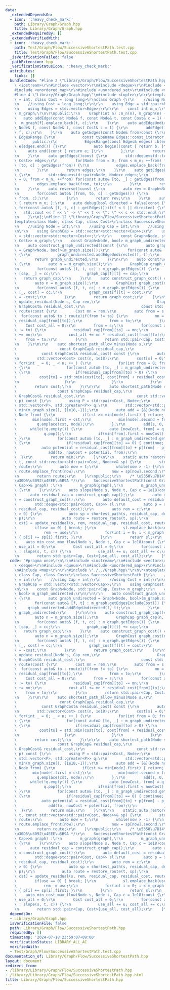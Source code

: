 ```yaml
---
data:
  _extendedDependsOn:
  - icon: ':heavy_check_mark:'
    path: Library/Graph/Graph.hpp
    title: Library/Graph/Graph.hpp
  _extendedRequiredBy: []
  _extendedVerifiedWith:
  - icon: ':heavy_check_mark:'
    path: Test/Graph/Flow/SuccessiveShortestPath.test.cpp
    title: Test/Graph/Flow/SuccessiveShortestPath.test.cpp
  _isVerificationFailed: false
  _pathExtension: hpp
  _verificationStatusIcon: ':heavy_check_mark:'
  attributes:
    links: []
  bundledCode: "#line 2 \"Library/Graph/Flow/SuccessiveShortestPath.hpp\"\n\r\n#include\
    \ <iostream>\r\n#include <vector>\r\n#include <deque>\r\n#include <queue>\r\n\
    #include <unordered_map>\r\n#include <unordered_set>\r\n#include <map>\r\n\r\n\
    #line 4 \"Library/Graph/Graph.hpp\"\n#include <tuple>\r\n\r\ntemplate<class Node\
    \ = int, class Cost = long long>\r\nclass Graph {\r\n    //using Node = int;\r\
    \n    //using Cost = long long;\r\n\r\n    using Edge = std::pair<Node, Cost>;\r\
    \n    using Edges = std::vector<Edge>;\r\n\r\n    const int m_n;\r\n    std::vector<Edges>\
    \ m_graph;\r\n\r\npublic:\r\n    Graph(int n) :m_n(n), m_graph(n) {}\r\n\r\n \
    \   auto addEdge(const Node& f, const Node& t, const Cost& c = 1) {\r\n      \
    \  m_graph[f].emplace_back(t, c);\r\n    }\r\n    auto addEdgeUndirected(const\
    \ Node& f, const Node& t, const Cost& c = 1) {\r\n        addEdge(f, t, c); addEdge(t,\
    \ f, c);\r\n    }\r\n    auto getEdges(const Node& from)const {\r\n        class\
    \ EdgesRange {\r\n            const typename Edges::const_iterator b, e;\r\n \
    \       public:\r\n            EdgesRange(const Edges& edges) :b(edges.begin()),\
    \ e(edges.end()) {}\r\n            auto begin()const { return b; }\r\n       \
    \     auto end()const { return e; }\r\n        };\r\n        return EdgesRange(m_graph[from]);\r\
    \n    }\r\n    auto getEdges()const {\r\n        std::deque<std::tuple<Node, Node,\
    \ Cost>> edges;\r\n        for(Node from = 0; from < m_n; ++from) for(const auto&\
    \ [to, c] : getEdges(from)) {\r\n            edges.emplace_back(from, to, c);\r\
    \n        }\r\n        return edges;\r\n    }\r\n    auto getEdgesExcludeCost()const\
    \ {\r\n        std::deque<std::pair<Node, Node>> edges;\r\n        for(Node from\
    \ = 0; from < m_n; ++from) for(const auto& [to, _] : getEdges(from)) {\r\n   \
    \         edges.emplace_back(from, to);\r\n        }\r\n        return edges;\r\
    \n    }\r\n    auto reverse()const {\r\n        auto rev = Graph<Node, Cost>(m_n);\r\
    \n        for(const auto& [from, to, c] : getEdges()) {\r\n            rev.addEdge(to,\
    \ from, c);\r\n        }\r\n        return rev;\r\n    }\r\n    auto size()const\
    \ { return m_n; };\r\n    auto debug(bool directed = false)const {\r\n       \
    \ for(const auto& [f, t, c] : getEdges())if(f < t || directed) {\r\n         \
    \   std::cout << f << \" -> \" << t << \": \" << c << std::endl;\r\n        }\r\
    \n    }\r\n};\n#line 12 \"Library/Graph/Flow/SuccessiveShortestPath.hpp\"\n\r\n\
    template<class Node, class Cap, class Cost>\r\nclass SuccessiveShortestPath {\r\
    \n    //using Node = int;\r\n    //using Cap = int;\r\n    //using Cost = int;\r\
    \n\r\n    using GraphCap = std::vector<std::vector<Cap>>;\r\n    using GraphCost\
    \ = std::vector<std::vector<Cost>>;\r\n\r\n    const Graph<Node, std::pair<Cap,\
    \ Cost>> m_graph;\r\n    const Graph<Node, bool> m_graph_undirected;\r\n\r\n\r\
    \n    auto construct_graph_undirected()const {\r\n        auto graph_undirected\
    \ = Graph<Node, bool>(m_graph.size());\r\n        for(const auto& [f, t] : m_graph.getEdgesExcludeCost())\
    \ {\r\n            graph_undirected.addEdgeUndirected(f, t);\r\n        }\r\n\
    \        return graph_undirected;\r\n    }\r\n\r\n    auto construct_graph_cap()const\
    \ {\r\n        auto n = m_graph.size();\r\n        GraphCap graph_cap(n, std::vector<Cap>(n));\r\
    \n        for(const auto& [f, t, cc] : m_graph.getEdges()) {\r\n            auto\
    \ [cap, _] = cc;\r\n            graph_cap[f][t] += cap;\r\n        }\r\n     \
    \   return graph_cap;\r\n    }\r\n    auto construct_graph_cost() const {\r\n\
    \        auto n = m_graph.size();\r\n        GraphCost graph_cost(n, std::vector<Cost>(n));\r\
    \n        for(const auto& [f, t, cc] : m_graph.getEdges()) {\r\n            auto\
    \ [_, cost] = cc;\r\n            graph_cost[f][t] = cost;\r\n            graph_cost[t][f]\
    \ = -cost;\r\n        }\r\n        return graph_cost;\r\n    }\r\n\r\n    auto\
    \ update_residual(Node s, Cap rem,\r\n                         GraphCap& residual_cap,\
    \ GraphCost& residual_cost,\r\n                         const std::deque<Node>&\
    \ route)const {\r\n        Cost mn = rem;\r\n        auto from = s;\r\n      \
    \  for(const auto& to : route)if(from != to) {\r\n            mn = std::min(mn,\
    \ residual_cap[from][to]);\r\n            from = to;\r\n        }\r\n\r\n    \
    \    Cost cost_all = 0;\r\n        from = s;\r\n        for(const auto& to : route)if(from\
    \ != to) {\r\n            residual_cap[from][to] -= mn;\r\n            residual_cap[to][from]\
    \ += mn;\r\n            cost_all += mn * residual_cost[from][to];\r\n        \
    \    from = to;\r\n        }\r\n        return std::pair<Cap, Cost>{mn, cost_all};\r\
    \n    }\r\n\r\n    auto shortest_path_allow_minus(Node s,\r\n                \
    \                   const GraphCap& residual_cap,\r\n                        \
    \           const GraphCost& residual_cost) const {\r\n        auto n = m_graph.size();\r\
    \n        std::vector<Cost> cost(n, 1e18);\r\n        cost[s] = 0;\r\n       \
    \ for(int _ = 0; _ < n; ++_) {\r\n            for(int from = 0; from < n; ++from)\
    \ {\r\n                for(const auto& [to, _] : m_graph_undirected.getEdges(from))\
    \ {\r\n                    if(residual_cap[from][to] > 0) {\r\n              \
    \          cost[to] = std::min(cost[to], cost[from] + residual_cost[from][to]);\r\
    \n                    }\r\n                }\r\n            }\r\n        }\r\n\
    \        return cost;\r\n    }\r\n\r\n    auto shortest_path(Node s,\r\n     \
    \                  const GraphCap& residual_cap,\r\n                       const\
    \ GraphCost& residual_cost,\r\n                       const std::vector<Cost>&\
    \ p) const {\r\n        using P = std::pair<Cost, Node>;\r\n        std::priority_queue<P,\
    \ std::vector<P>, std::greater<P>> q;\r\n        std::vector<std::pair<Cost, Node>>\
    \ min(m_graph.size(), {1e18,-1});\r\n        auto add = [&](Node node, Cost cst,\
    \ Node from) {\r\n            if(cst >= min[node].first) { return; }\r\n     \
    \       min[node].first = cst;\r\n            min[node].second = from;\r\n   \
    \         q.emplace(cst, node);\r\n        };\r\n        add(s, 0, -1);\r\n  \
    \      while(!q.empty()) {\r\n            auto [nowCost, from] = q.top();\r\n\
    \            q.pop();\r\n            if(min[from].first < nowCost) { continue;\
    \ }\r\n            for(const auto& [to, _] : m_graph_undirected.getEdges(from))\
    \ {\r\n                if(residual_cap[from][to] == 0) { continue; }\r\n     \
    \           auto potential = residual_cost[from][to] + p[from] - p[to];\r\n  \
    \              add(to, nowCost + potential, from);\r\n            }\r\n      \
    \  }\r\n        return min;\r\n    }\r\n\r\n    static auto restore_route(int\
    \ t, const std::vector<std::pair<Cost, Node>>& sp) {\r\n        std::deque<Node>\
    \ route;\r\n        auto now = t;\r\n        while(now > -1) {\r\n           \
    \ route.emplace_front(now);\r\n            now = sp[now].second;\r\n        }\r\
    \n        return route;\r\n    }\r\npublic:\r\n    /* \u5358\u7D14\u30B0\u30E9\
    \u30D5\u3092\u4EEE\u5B9A */\r\n    SuccessiveShortestPath(const Graph<Node, std::pair<Cost,\
    \ Cap>>& graph) :\r\n        m_graph(graph),\r\n        m_graph_undirected(construct_graph_undirected())\
    \ {\r\n    }\r\n\r\n    auto slope(Node s, Node t, Cap c = 1e18)const {\r\n  \
    \      auto residual_cap = construct_graph_cap();\r\n        auto residual_cost\
    \ = construct_graph_cost();\r\n        auto default_cost = residual_cost;\r\n\
    \        std::deque<std::pair<Cost, Cap>> sl;\r\n        auto p = shortest_path_allow_minus(s,\
    \ residual_cap, residual_cost);\r\n        auto rem = c;\r\n        while(rem\
    \ > 0) {\r\n            auto sp = shortest_path(s, residual_cap, default_cost,\
    \ p);\r\n            auto route = restore_route(t, sp);\r\n            auto [use,\
    \ cst] = update_residual(s, rem, residual_cap, residual_cost, route);\r\n    \
    \        if(use == 0) { break; }\r\n            sl.emplace_back(use, cst);\r\n\
    \            rem -= use;\r\n            for(int i = 0; i < m_graph.size(); ++i)\
    \ { p[i] += sp[i].first; }\r\n        }\r\n        return sl;\r\n    }\r\n\r\n\
    \    auto min_cost_max_flow(Node s, Node t, Cap c = 1e18)const {\r\n        Cap\
    \ use_all = 0;\r\n        Cost cost_all = 0;\r\n        for(const auto& [u, c]\
    \ : slope(s, t, c)) {\r\n            use_all += u; cost_all += c;\r\n        }\r\
    \n        return std::pair<Cap, Cost>{use_all, cost_all};\r\n    }\r\n};\r\n"
  code: "#pragma once\r\n\r\n#include <iostream>\r\n#include <vector>\r\n#include\
    \ <deque>\r\n#include <queue>\r\n#include <unordered_map>\r\n#include <unordered_set>\r\
    \n#include <map>\r\n\r\n#include \"./../Graph.hpp\"\r\n\r\ntemplate<class Node,\
    \ class Cap, class Cost>\r\nclass SuccessiveShortestPath {\r\n    //using Node\
    \ = int;\r\n    //using Cap = int;\r\n    //using Cost = int;\r\n\r\n    using\
    \ GraphCap = std::vector<std::vector<Cap>>;\r\n    using GraphCost = std::vector<std::vector<Cost>>;\r\
    \n\r\n    const Graph<Node, std::pair<Cap, Cost>> m_graph;\r\n    const Graph<Node,\
    \ bool> m_graph_undirected;\r\n\r\n\r\n    auto construct_graph_undirected()const\
    \ {\r\n        auto graph_undirected = Graph<Node, bool>(m_graph.size());\r\n\
    \        for(const auto& [f, t] : m_graph.getEdgesExcludeCost()) {\r\n       \
    \     graph_undirected.addEdgeUndirected(f, t);\r\n        }\r\n        return\
    \ graph_undirected;\r\n    }\r\n\r\n    auto construct_graph_cap()const {\r\n\
    \        auto n = m_graph.size();\r\n        GraphCap graph_cap(n, std::vector<Cap>(n));\r\
    \n        for(const auto& [f, t, cc] : m_graph.getEdges()) {\r\n            auto\
    \ [cap, _] = cc;\r\n            graph_cap[f][t] += cap;\r\n        }\r\n     \
    \   return graph_cap;\r\n    }\r\n    auto construct_graph_cost() const {\r\n\
    \        auto n = m_graph.size();\r\n        GraphCost graph_cost(n, std::vector<Cost>(n));\r\
    \n        for(const auto& [f, t, cc] : m_graph.getEdges()) {\r\n            auto\
    \ [_, cost] = cc;\r\n            graph_cost[f][t] = cost;\r\n            graph_cost[t][f]\
    \ = -cost;\r\n        }\r\n        return graph_cost;\r\n    }\r\n\r\n    auto\
    \ update_residual(Node s, Cap rem,\r\n                         GraphCap& residual_cap,\
    \ GraphCost& residual_cost,\r\n                         const std::deque<Node>&\
    \ route)const {\r\n        Cost mn = rem;\r\n        auto from = s;\r\n      \
    \  for(const auto& to : route)if(from != to) {\r\n            mn = std::min(mn,\
    \ residual_cap[from][to]);\r\n            from = to;\r\n        }\r\n\r\n    \
    \    Cost cost_all = 0;\r\n        from = s;\r\n        for(const auto& to : route)if(from\
    \ != to) {\r\n            residual_cap[from][to] -= mn;\r\n            residual_cap[to][from]\
    \ += mn;\r\n            cost_all += mn * residual_cost[from][to];\r\n        \
    \    from = to;\r\n        }\r\n        return std::pair<Cap, Cost>{mn, cost_all};\r\
    \n    }\r\n\r\n    auto shortest_path_allow_minus(Node s,\r\n                \
    \                   const GraphCap& residual_cap,\r\n                        \
    \           const GraphCost& residual_cost) const {\r\n        auto n = m_graph.size();\r\
    \n        std::vector<Cost> cost(n, 1e18);\r\n        cost[s] = 0;\r\n       \
    \ for(int _ = 0; _ < n; ++_) {\r\n            for(int from = 0; from < n; ++from)\
    \ {\r\n                for(const auto& [to, _] : m_graph_undirected.getEdges(from))\
    \ {\r\n                    if(residual_cap[from][to] > 0) {\r\n              \
    \          cost[to] = std::min(cost[to], cost[from] + residual_cost[from][to]);\r\
    \n                    }\r\n                }\r\n            }\r\n        }\r\n\
    \        return cost;\r\n    }\r\n\r\n    auto shortest_path(Node s,\r\n     \
    \                  const GraphCap& residual_cap,\r\n                       const\
    \ GraphCost& residual_cost,\r\n                       const std::vector<Cost>&\
    \ p) const {\r\n        using P = std::pair<Cost, Node>;\r\n        std::priority_queue<P,\
    \ std::vector<P>, std::greater<P>> q;\r\n        std::vector<std::pair<Cost, Node>>\
    \ min(m_graph.size(), {1e18,-1});\r\n        auto add = [&](Node node, Cost cst,\
    \ Node from) {\r\n            if(cst >= min[node].first) { return; }\r\n     \
    \       min[node].first = cst;\r\n            min[node].second = from;\r\n   \
    \         q.emplace(cst, node);\r\n        };\r\n        add(s, 0, -1);\r\n  \
    \      while(!q.empty()) {\r\n            auto [nowCost, from] = q.top();\r\n\
    \            q.pop();\r\n            if(min[from].first < nowCost) { continue;\
    \ }\r\n            for(const auto& [to, _] : m_graph_undirected.getEdges(from))\
    \ {\r\n                if(residual_cap[from][to] == 0) { continue; }\r\n     \
    \           auto potential = residual_cost[from][to] + p[from] - p[to];\r\n  \
    \              add(to, nowCost + potential, from);\r\n            }\r\n      \
    \  }\r\n        return min;\r\n    }\r\n\r\n    static auto restore_route(int\
    \ t, const std::vector<std::pair<Cost, Node>>& sp) {\r\n        std::deque<Node>\
    \ route;\r\n        auto now = t;\r\n        while(now > -1) {\r\n           \
    \ route.emplace_front(now);\r\n            now = sp[now].second;\r\n        }\r\
    \n        return route;\r\n    }\r\npublic:\r\n    /* \u5358\u7D14\u30B0\u30E9\
    \u30D5\u3092\u4EEE\u5B9A */\r\n    SuccessiveShortestPath(const Graph<Node, std::pair<Cost,\
    \ Cap>>& graph) :\r\n        m_graph(graph),\r\n        m_graph_undirected(construct_graph_undirected())\
    \ {\r\n    }\r\n\r\n    auto slope(Node s, Node t, Cap c = 1e18)const {\r\n  \
    \      auto residual_cap = construct_graph_cap();\r\n        auto residual_cost\
    \ = construct_graph_cost();\r\n        auto default_cost = residual_cost;\r\n\
    \        std::deque<std::pair<Cost, Cap>> sl;\r\n        auto p = shortest_path_allow_minus(s,\
    \ residual_cap, residual_cost);\r\n        auto rem = c;\r\n        while(rem\
    \ > 0) {\r\n            auto sp = shortest_path(s, residual_cap, default_cost,\
    \ p);\r\n            auto route = restore_route(t, sp);\r\n            auto [use,\
    \ cst] = update_residual(s, rem, residual_cap, residual_cost, route);\r\n    \
    \        if(use == 0) { break; }\r\n            sl.emplace_back(use, cst);\r\n\
    \            rem -= use;\r\n            for(int i = 0; i < m_graph.size(); ++i)\
    \ { p[i] += sp[i].first; }\r\n        }\r\n        return sl;\r\n    }\r\n\r\n\
    \    auto min_cost_max_flow(Node s, Node t, Cap c = 1e18)const {\r\n        Cap\
    \ use_all = 0;\r\n        Cost cost_all = 0;\r\n        for(const auto& [u, c]\
    \ : slope(s, t, c)) {\r\n            use_all += u; cost_all += c;\r\n        }\r\
    \n        return std::pair<Cap, Cost>{use_all, cost_all};\r\n    }\r\n};\r\n"
  dependsOn:
  - Library/Graph/Graph.hpp
  isVerificationFile: false
  path: Library/Graph/Flow/SuccessiveShortestPath.hpp
  requiredBy: []
  timestamp: '2024-07-18 23:59:07+09:00'
  verificationStatus: LIBRARY_ALL_AC
  verifiedWith:
  - Test/Graph/Flow/SuccessiveShortestPath.test.cpp
documentation_of: Library/Graph/Flow/SuccessiveShortestPath.hpp
layout: document
redirect_from:
- /library/Library/Graph/Flow/SuccessiveShortestPath.hpp
- /library/Library/Graph/Flow/SuccessiveShortestPath.hpp.html
title: Library/Graph/Flow/SuccessiveShortestPath.hpp
---
```

